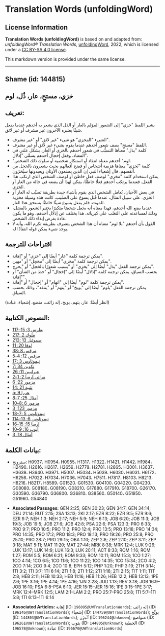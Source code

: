 # Translation Words (unfoldingWord)

## License Information

**Translation Words (unfoldingWord)** is based on and adapted from: _unfoldingWord® Translation Words_, [unfoldingWord](https://unfoldingword.org/utw), 2022, which is licensed under a [CC BY-SA 4.0 license](https://creativecommons.org/licenses/by-sa/4.0/legalcode.en).

This markdown version is provided under the same license.



--------------------------------

## Shame (id: 144815)

خزي، مستحٍ، عار، ذُل، لوم
-------------------------

تعريف:
------

يشير اللفظ "خزي" إلى الشعور المؤلم بالعار أو الذل الذي يشعر به أحدهم عندما يفعل شيئًا يعتبره الآخرون غير مشرف أو غير لائق.

* الشيء "المخزي" هو شيء "غير لائق" أو "غير مشرف".
* اللفظ "مستحٍ" يصف شعور أحدهم عندما يقوم بشيء غير لائق أو غير مشرف.
* كلمة "يذل" معناها التسبُّب في شعور أحدهم بالخزي أو العار، بشكل علني في المعتاد. وفعل إخجال أحدهم يسمَّى "إذلال".
* "لوم" أحدهم معناه انتقاد أو استنكار شخصية أو سلوك ذلك الشخص.
* كلمة "يُخزي" معناها هزيمة أشخاص أو فضح أفعالهم بحيث يشعرون بالخجل من أنفسهم. قال إشعياء النبي إن الذين يصنعون الأوثان ويعبدونها سيُخزَون.
* يمكن استخدام كلمة "مخزي" لوصف فعل خاطئ أو لوصف الشخص الذي ارتكب هذا الفعل. فعندما يرتكب أحدهم فعلًا خاطئًا، يمكن لهذا أن يضعه في حالة من العار أو الخزي.
* في بعض الأحيان، يُعامل الشخص الذي يقوم بأشياء جيدة بطريقة تسبِّب له العار أو الخزي. على سبيل المثال، عندما قُتل يسوع على الصليب، كانت هذه وسيلة مخزية للموت. فلم يفعل يسوع شيئًا خاطئًا يستحق هذا العار.
* عندما يضع الله أحدهم، فهذا معناه أنه يجعل شخصًا متكبرًا يختبر الشعور بالفشل، وذلك لمساعدته على التغلب على كبريائه. هذا يختلف عن إذلال أحدهم، وهو ما يكون عادة بغرض إيذاء ذلك الشخص.
* القول بأن أحدهم "بلا لوم" معناه أن هذا الشخص يتصرف بطريقة تكرم الله، وأنه لا يوجد شيء يمكن قوله انتقادًا له.

اقتراحات للترجمة
----------------

* يمكن ترجمة كلمة "عار" أيضًا إلى "خزي" أو "إهانة".
* يمكن ترجمة كلمة "مخزي" أيضًا إلى "مخجِل" أو "مهين".
* يمكن ترجمة الفعل "يذل" أيضًا إلى "يخزي" أو "يسبب شعورًا بالخجل" أو "يحرج".
* بحسب السياق، يمكن ترجمة كلمة "إذلال" أيضًا إلى "إخجال" أو "حط من الشأن" أو "إهانة".
* يمكن ترجمة كلمة "لوم" أيضًا إلى "اتهام" أو "إخجال" أو "إهانة".
* يمكن ترجمة الفعل "يلوم" أيضًا إلى "يوبخ" أو "يتهم" أو "ينتقد"، وذلك بحسب السياق.

(انظر أيضًا: عار، يتهم، يوبخ، إله زائف، متضع، إشعياء، عبادة)

النصوص الكتابية:
----------------

* [1بطرس 3: 15–17](https://ref.ly/1Pet3:15-1Pet3:17)
* [2ملوك 2 :17](https://ref.ly/2Kgs2:17)
* [2صموئيل 13 :13](https://ref.ly/2Sam13:13)
* [لوقا 20: 11](https://ref.ly/Luke20:11)
* [مرقس 8 :38](https://ref.ly/Mark8:38)
* [مرقس 12: 4–5](https://ref.ly/Mark12:4-Mark12:5)
* [1تيموثاوس 3 :7](https://ref.ly/1Tim3:7)
* [تكوين 34 :7](https://ref.ly/Gen34:7)
* [عبرانيين 11: 26](https://ref.ly/Heb11:26)
* [مراثي إرميا 2: 1–2](https://ref.ly/Lam2:1-Lam2:2)
* [مزمور 22: 6](https://ref.ly/Ps22:6)
* [تثنية 21 :14](https://ref.ly/Deut21:14)
* [عزرا 9 :5](https://ref.ly/Ezra9:5)
* [أمثال 25: 7–8](https://ref.ly/Prov25:7-Prov25:8)
* [مزمور 6 :8–10](https://ref.ly/Ps6:8-Ps6:10)
* [مزمور 123: 3](https://ref.ly/Ps123:3)
* [1تيموثاوس 5 :7–8](https://ref.ly/1Tim5:7-1Tim5:8)
* [1تيموثاوس 6: 13–14](https://ref.ly/1Tim6:13-1Tim6:14)
* [إرميا 15: 15–16](https://ref.ly/Jer15:15-Jer15:16)
* [أيوب 16: 9–10](https://ref.ly/Job16:9-Job16:10)
* [أمثال 18: 3](https://ref.ly/Prov18:3)

بيانات الكلمة:
--------------

* سترونج: H0937، H0954، H0955، H1317، H1322، H1421، H1442، H1984، H2490، H2616، H2617، H2659، H2778، H2781، H2865، H3001، H3637، H3639، H3640، H3971، H5007، H5034، H5039، H6030، H6031، H6172، H6256، H7022، H7034، H7036، H7043، H7511، H7817، H8103، H8213، H8216، H8217، H8589، G01520، G01530، G04100، G04220، G04230، G08080، G08180، G08190، G08210، G17880، G17910، G18700، G26170، G30590، G36790، G36800، G36810، G38560، G50140، G51950، G51960، G54840

* **Associated Passages:** GEN 2:25; GEN 30:23; GEN 34:7; GEN 34:14; DEU 21:14; RUT 2:15; 2SA 13:13; 2KI 2:17; EZR 8:22; EZR 9:5; EZR 9:6; EZR 9:7; NEH 1:3; NEH 2:17; NEH 5:9; NEH 6:13; JOB 6:20; JOB 11:3; JOB 19:3; JOB 19:5; JOB 27:6; JOB 42:8; PSA 22:6; PSA 123:3; PRO 6:33; PRO 9:7; PRO 10:5; PRO 11:2; PRO 12:4; PRO 13:5; PRO 13:18; PRO 14:34; PRO 14:35; PRO 17:2; PRO 18:3; PRO 18:13; PRO 19:26; PRO 25:8; PRO 25:10; PRO 28:7; PRO 29:15; OBA 1:10; ZEP 2:8; ZEP 2:10; ZEP 3:11; ZEP 3:18; MAT 5:11; MAT 11:20; MAT 27:44; MRK 8:38; MRK 12:4; LUK 9:26; LUK 13:17; LUK 14:9; LUK 16:3; LUK 20:11; ACT 8:33; ROM 1:16; ROM 1:27; ROM 5:5; ROM 6:21; ROM 9:33; ROM 10:11; ROM 15:3; 1CO 1:27; 1CO 4:14; 1CO 6:5; 1CO 11:6; 1CO 11:22; 1CO 14:35; 1CO 15:34; 2CO 4:2; 2CO 7:14; 2CO 9:4; 2CO 10:8; EPH 5:12; PHP 1:20; PHP 3:19; 2TH 3:14; 1TI 3:2; 1TI 3:7; 1TI 6:14; 2TI 1:8; 2TI 1:12; 2TI 1:16; 2TI 2:15; TIT 1:11; TIT 2:8; HEB 2:11; HEB 10:33; HEB 11:16; HEB 11:26; HEB 12:2; HEB 13:13; 1PE 2:6; 1PE 3:16; 1PE 4:14; 1PE 4:16; 1JN 2:28; JUD 1:13; REV 3:18; JOB 16:9–JOB 16:10; PSA 6:8–PSA 6:10; JER 15:15–JER 15:16; 1PE 3:15–1PE 3:17; MRK 12:4–MRK 12:5; LAM 2:1–LAM 2:2; PRO 25:7–PRO 25:8; 1TI 5:7–1TI 5:8; 1TI 6:13–1TI 6:14
* **Associated Articles:** إهانة (ID: `196095@UWTranslationWords`); إله زائف (ID: `196146@UWTranslationWords`); إشعياء (ID: `144759@UWTranslationWords`); يوبِّخ (ID: `144803@UWTranslationWords`); ٱلْحِوِّيّ (ID: `196244@Unknown`); متواضع (ID: `196261@UWTranslationWords`); يتوب (ID: `144805@Unknown`); الخطية (ID: `196578@Unknown`); عبادة (ID: `196670@UWTranslationWords`)

